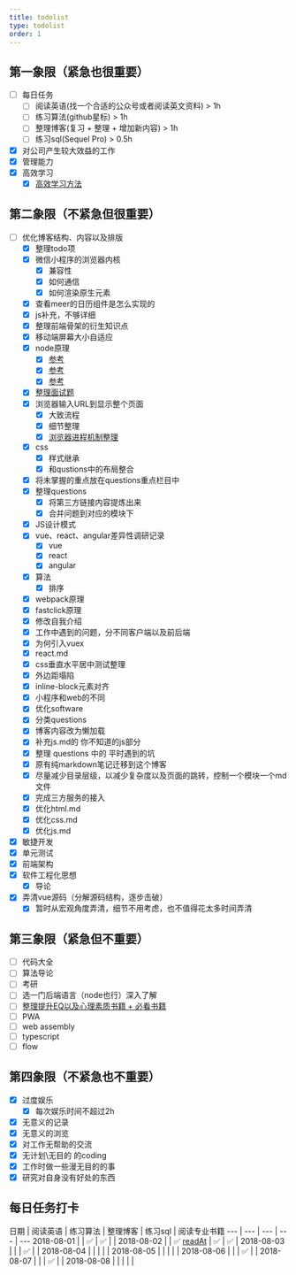```yaml
---
title: todolist
type: todolist
order: 1
---
```


## 第一象限（紧急也很重要）

- [ ] 每日任务
  - [ ] 阅读英语(找一个合适的公众号或者阅读英文资料) > 1h
  - [ ] 练习算法(github星标) > 1h
  - [ ] 整理博客(复习 + 整理 + 增加新内容) > 1h
  - [ ] 练习sql(Sequel Pro) > 0.5h
- [x] 对公司产生较大效益的工作
- [x] 管理能力
- [x] 高效学习
  - [x] [高效学习方法](https://www.zhihu.com/question/35103080)

## 第二象限（不紧急但很重要）

- [ ] 优化博客结构、内容以及排版
  - [x] 整理todo项
  - [x] 微信小程序的浏览器内核
    - [x] 兼容性
    - [x] 如何通信
    - [x] 如何渲染原生元素
  - [x] 查看meer的日历组件是怎么实现的
  - [x] js补充，不够详细
  - [x] 整理前端骨架的衍生知识点
  - [x] 移动端屏幕大小自适应
  - [x] node原理
    - [x] [参考](https://www.cnblogs.com/bingooo/p/6720540.html)
    - [x] [参考](https://blog.csdn.net/xiangzhihong8/article/details/53954600)
    - [x] [参考](http://taobaofed.org/blog/2015/10/29/deep-into-node-1)
  - [x] [整理面试题](https://github.com/markyun/My-blog/tree/master/Front-end-Developer-Questions)
  - [x] 浏览器输入URL到显示整个页面
    - [x] 大致流程
    - [x] 细节整理
    - [x] [浏览器进程机制整理](https://segmentfault.com/a/1190000012925872)
  - [x] css
    - [x] 样式继承
    - [x] 和qustions中的布局整合
  - [x] 将未掌握的重点放在questions重点栏目中
  - [x] 整理questions
    - [x] 将第三方链接内容提炼出来
    - [x] 合并问题到对应的模块下
  - [x] JS设计模式
  - [x] vue、react、angular差异性调研记录
    - [x] vue
    - [x] react
    - [x] angular
  - [x] 算法
    - [x] 排序
  - [x] webpack原理
  - [x] fastclick原理
  - [x] 修改自我介绍
  - [x] 工作中遇到的问题，分不同客户端以及前后端
  - [x] 为何引入vuex
  - [x] react.md
  - [x] css垂直水平居中测试整理
  - [x] 外边距塌陷
  - [x] inline-block元素对齐
  - [x] 小程序和web的不同
  - [x] 优化software
  - [x] 分类questions
  - [x] 博客内容改为懒加载
  - [x] 补充js.md的 你不知道的js部分
  - [x] 整理 questions 中的 平时遇到的坑
  - [x] 原有纯markdown笔记迁移到这个博客
  - [x] 尽量减少目录层级，以减少复杂度以及页面的跳转，控制一个模块一个md文件
  - [x] 完成三方服务的接入
  - [x] 优化html.md
  - [x] 优化css.md
  - [x] 优化js.md
- [x] 敏捷开发
- [x] 单元测试
- [x] 前端架构
- [x] 软件工程化思想
  - [x] 导论
- [x] 弄清vue源码（分解源码结构，逐步击破）
  - [x] 暂时从宏观角度弄清，细节不用考虑，也不值得花太多时间弄清

## 第三象限（紧急但不重要）

- [ ] 代码大全
- [ ] 算法导论
- [ ] 考研
- [ ] 选一门后端语言（node也行）深入了解
- [ ] [整理提升EQ以及心理素质书籍 + 必看书籍](https://www.zhihu.com/question/22794831)
- [ ] PWA
- [ ] web assembly
- [ ] typescript
- [ ] flow

## 第四象限（不紧急也不重要）

- [x] 过度娱乐
  - [x] 每次娱乐时间不超过2h
- [x] 无意义的记录
- [x] 无意义的浏览
- [x] 对工作无帮助的交流
- [x] 无计划\无目的 的coding
- [x] 工作时做一些漫无目的的事
- [x] 研究对自身没有好处的东西

## 每日任务打卡

日期 | 阅读英语 | 练习算法 | 整理博客 | 练习sql | 阅读专业书籍
--- | --- | --- | --- | ---
2018-08-01 |  | ✅ | ✅ |   |
2018-08-02 |  | ✅ [readAt](https://github.com/julycoding/The-Art-Of-Programming-By-July/blob/master/ebook/zh/01.01.md) | ✅ | ✅ |
2018-08-03 |  |   | ✅ |  |
2018-08-04 |  |   |   |  |
2018-08-05 |  |   |   |  |
2018-08-06 |  |   | ✅ |  |
2018-08-07 |  |   | ✅ |  |
2018-08-08 |  |   |   |  |